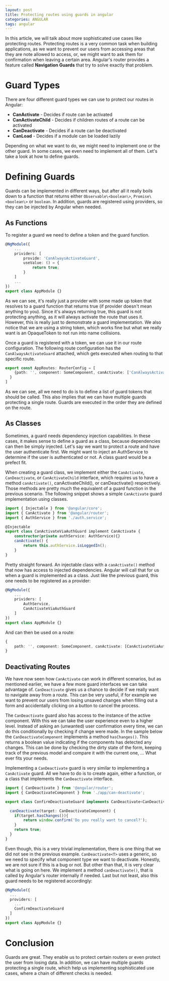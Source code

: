 ```yaml
---
layout: post
title: Protecting routes using guards in angular
categories: ANGULAR
tags: angular
---
```


In this article, we will talk about more sophisticated use cases like protecting routes. Protecting routes is a very common task when building applications, as we want to prevent our users from accessing areas that they are note allowed to access, or, we might want to ask them for confirmation when leaving a certain area. Angular's router provides a feature called **Navigation Guards** that try to solve exactly that problem.

# Guard Types

There are four different guard types we can use to protect our routes in Angular:

* **CanActivate** - Decides if route can be activated
* **CanActivateChild** - Decides if children routes of a route can be activated
* **CanDeactivate** - Decides if a route can be deactivated
* **CanLoad** - Decides if a module can be loaded lazily

Depending on what we want to do, we might need to implement one or the other guard. In some cases, we even need to implement all of them. Let's take a look at how to define guards.

# Defining Guards

Guards can be implemented in different ways, but after all it really boils down to a function that returns either `Observable\<boolean\>`, `Promise\<boolean\>` or `boolean`. In addition, guards are registered using providers, so they can be injected by Angular when needed.

## As Functions 

To register a guard we need to define a token and the guard function. 

```typescript
@NgModule({
    ...
    prividers: [
        provide: 'CanAlwaysActivateGuard',
        useValue: () = {
            return true;
        }
    ]
    ...
})
export class AppModule {}
```

As we can see, it's really just a provider with some made up token that resolves to a guard function that returns true (if provider doesn't mean anything to you). Since it's always returning true, this guard is not protecting anything, as it will always activate the route that uses it. However, this is really just to demonstrate a guard implementation. We also notice that we are using a string token, which works fine but what we really want is an OpaqueToken to not run into name collisions.

Once a guard is registered with a token, we can use it in our route configuration. The following route configuration has the `CanAlwaysActivateGuard` attached, which gets executed when routing to that specific route.

```typescript
export const AppRoutes: RouterConfig = [
    {path: '', component: SomeComponent, canActivate: ['CanAlwaysActivateGuard']
  }
]
```

As we can see, all we need to do is to define a list of guard tokens that should be called. This also implies that we can have multiple guards protecting a single route. Guards are executed in the order they are defined on the route.

## As Classes

Sometimes, a guard needs dependency injection capabilities. In these cases, it makes sense to define a guard as a class, because dependencies can then be simply injected. Let's say we want to protect a route and have the user authenticate first. We might want to inject an AuthService to determine if the user is authenticated or not. A class guard would be a prefect fit.

When creating a guard class, we implement either the `CanActivate`, `CanDeactivate`, or `CanActivateChild` interface, which requires us to have a method `canActivate()`, canActivateChild(), or canDeactivate() respectively. Those methods are pretty much the equivalent of a guard function in the previous scenario. The following snippet shows a simple `CanActivate` guard implementation using classes.

```typescript
import { Injectable } from '@angular/core';
import { CanActivate } from '@angular/router';
import { AuthService } from './auth.service';

@Injectable
export class CanActivateViaAuthGuard implement CanActivate {
    constructor(private authService: AuthService){}
    canActivate() {
        return this.authService.isLoggedIn();
    }
}
```

Pretty straight forward. An injectable class with a `canActivate()` method that now has access to injected dependencies. Angular will call that for us when a guard is implemented as a class. Just like the previous guard, this one needs to be registered as a provider:

```typescript
@NgModule({
    ...
    prividers: [
    	AuthService,
    	CanActivateViaAuthGuard
    ]
})
export class AppModule {}
```

And can then be used on a route:

```typescript
{
	path: '', component: SomeComponent, canActivate: [CanActivateViaAuthGuard]
}
```

## Deactivating Routes

We have now seen how `CanActivate` can work in different scenarios, but as mentioned earlier, we have a few more guard interfaces we can take advantage of. `CanDeactivate` gives us  a chance to decide if we really want to navigate away from a route. This can be very useful, if for example we want to prevent our users from losing unsaved changes when filling out a form and accidentally clicking on a button to cancel the process.

The `CanDeactivate` guard also has access to the instance of the active component. With this we can take the user experience even to a higher level. Instead of asking an (unwanted) user confirmation every time, we can do this conditionally by checking if change were made. In the sample below the `CanDeactivateComponent` implements a method `hasChanges()`. This returns a boolean value indicating if the components has detected any changes. This can be done by checking the dirty state of the form, keeping track of the previous model and compare it with the current one, … What ever fits your needs.

Implementing a `CanDeactivate` guard is very similar to implementing a `CanActivate` guard. All we have to do is to create again, either a function, or a class that implements the `CanDeactivate` interface.

```typescript
import { CanDeactivate } from '@angular/router';
import { CanDeactivateComponent } from './app/can-deactivate';

export class ConfirmDeactivateGuard implements CanDeactivate<CanDeactivateComponent> {

  canDeactivate(target: CanDeactivateComponent) {
    if(target.hasChanges()){
        return window.confirm('Do you really want to cancel?');
    }
    return true;
  }
}
```

Even though, this is a very trivial implementation, there is one thing that we did not see in the previous example. `CanDeactivate<T>` uses a generic, so we need to specify what component type we want to deactivate. Honestly, we are not sure if this is a bug or not. But other than that, it is very clear what is going on here. We implement a method `canDeactivate()`, that is called by Angular's router internally if needed. Last but not least, also this guard needs to be registered accordingly:

```typescript
@NgModule({
  ...
  providers: [
    ...
    ConfirmDeactivateGuard
  ]
})
export class AppModule {}
```

# Conclusion

Guards are great. They enable us to protect certain routers or even protect the user from losing data. In addition, we can have multiple guards protecting a single route, which help us implementing sophisticated use cases, where a chain of different checks is needed.